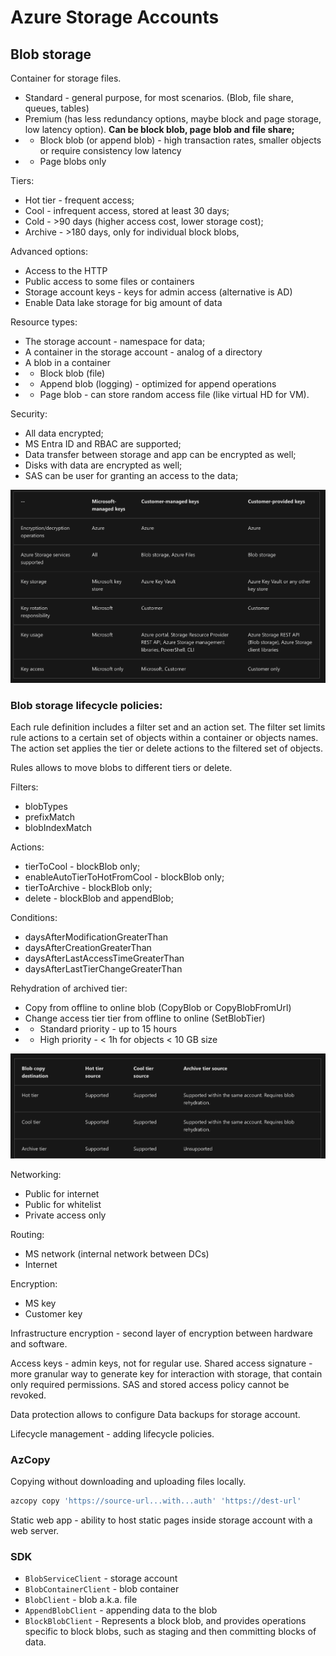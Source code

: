 # Azure Storage Accounts

## Blob storage
Container for storage files.

- Standard - general purpose, for most scenarios. (Blob, file share, queues, tables)
- Premium (has less redundancy options, maybe block and page storage, low latency option). **Can be block blob, page blob and file share;**
- - Block blob (or append blob) - high transaction rates, smaller objects or require consistency low latency
- - Page blobs only

Tiers:
- Hot tier - frequent access;
- Cool - infrequent access, stored at least 30 days;
- Cold - >90 days (higher access cost, lower storage cost);
- Archive - >180 days, only for individual block blobs, 

Advanced options:
- Access to the HTTP
- Public access to some files or containers
- Storage account keys - keys for admin access (alternative is AD)
- Enable Data lake storage for big amount of data

Resource types:
- The storage account - namespace for data;
- A container in the storage account - analog of a directory
- A blob in a container 
- - Block blob (file)
- - Append blob (logging) - optimized for append operations
- - Page blob - can store random access file (like virtual HD for VM).

Security:
- All data encrypted;
- MS Entra ID and RBAC are supported;
- Data transfer between storage and app can be encrypted as well;
- Disks with data are encrypted as well;
- SAS can be user for granting an access to the data;

![storage_encryption](storage_encryption.png)

### Blob storage lifecycle policies:
Each rule definition includes a filter set and an action set. The filter set limits rule actions to a certain set of objects within a container or objects names. The action set applies the tier or delete actions to the filtered set of objects.

Rules allows to move blobs to different tiers or delete.

Filters:
- blobTypes
- prefixMatch
- blobIndexMatch

Actions:
- tierToCool - blockBlob only;
- enableAutoTierToHotFromCool - blockBlob only;
- tierToArchive - blockBlob only;
- delete - blockBlob and appendBlob;

Conditions:
- daysAfterModificationGreaterThan
- daysAfterCreationGreaterThan
- daysAfterLastAccessTimeGreaterThan
- daysAfterLastTierChangeGreaterThan

Rehydration of archived tier:
- Copy from offline to online blob (CopyBlob or CopyBlobFromUrl)
- Change access tier tier from offline to online (SetBlobTier)
- - Standard priority - up to 15 hours
- - High priority - < 1h for objects < 10 GB size

![copy_destinations](copy_destinations.png)



Networking:
- Public for internet
- Public for whitelist
- Private access only

Routing:
- MS network (internal network between DCs)
- Internet

Encryption:
- MS key
- Customer key

Infrastructure encryption - second layer of encryption between hardware and software.

Access keys - admin keys, not for regular use.
Shared access signature - more granular way to generate key for interaction with storage, that contain only required permissions.
SAS and stored access policy cannot be revoked.

Data protection allows to configure Data backups for storage account.

Lifecycle management - adding lifecycle policies.

### AzCopy
Copying without downloading and uploading files locally.
```bash
azcopy copy 'https://source-url...with...auth' 'https://dest-url'
```

Static web app - ability to host static pages inside storage account with a web server.

### SDK
- `BlobServiceClient` - storage account
- `BlobContainerClient` - blob container
- `BlobClient` - blob a.k.a. file
- `AppendBlobClient` - appending data to the blob
- `BlockBlobClient` - Represents a block blob, and provides operations specific to block blobs, such as staging and then committing blocks of data.



